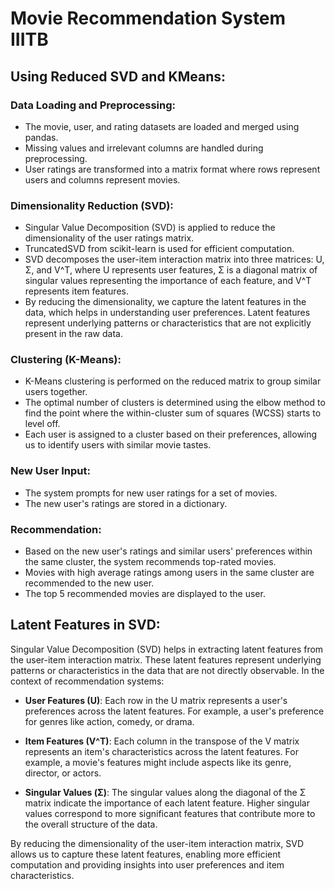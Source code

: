 # Movie Recommendation System IIITB

## Using Reduced SVD and KMeans:

### Data Loading and Preprocessing:

- The movie, user, and rating datasets are loaded and merged using pandas.
- Missing values and irrelevant columns are handled during preprocessing.
- User ratings are transformed into a matrix format where rows represent users and columns represent movies.

### Dimensionality Reduction (SVD):

- Singular Value Decomposition (SVD) is applied to reduce the dimensionality of the user ratings matrix.
- TruncatedSVD from scikit-learn is used for efficient computation.
- SVD decomposes the user-item interaction matrix into three matrices: U, Σ, and V^T, where U represents user features, Σ is a diagonal matrix of singular values representing the importance of each feature, and V^T represents item features.
- By reducing the dimensionality, we capture the latent features in the data, which helps in understanding user preferences. Latent features represent underlying patterns or characteristics that are not explicitly present in the raw data.

### Clustering (K-Means):

- K-Means clustering is performed on the reduced matrix to group similar users together.
- The optimal number of clusters is determined using the elbow method to find the point where the within-cluster sum of squares (WCSS) starts to level off.
- Each user is assigned to a cluster based on their preferences, allowing us to identify users with similar movie tastes.

### New User Input:

- The system prompts for new user ratings for a set of movies.
- The new user's ratings are stored in a dictionary.

### Recommendation:

- Based on the new user's ratings and similar users' preferences within the same cluster, the system recommends top-rated movies.
- Movies with high average ratings among users in the same cluster are recommended to the new user.
- The top 5 recommended movies are displayed to the user.

## Latent Features in SVD:

Singular Value Decomposition (SVD) helps in extracting latent features from the user-item interaction matrix. These latent features represent underlying patterns or characteristics in the data that are not directly observable. In the context of recommendation systems:

- **User Features (U)**: Each row in the U matrix represents a user's preferences across the latent features. For example, a user's preference for genres like action, comedy, or drama.

- **Item Features (V^T)**: Each column in the transpose of the V matrix represents an item's characteristics across the latent features. For example, a movie's features might include aspects like its genre, director, or actors.

- **Singular Values (Σ)**: The singular values along the diagonal of the Σ matrix indicate the importance of each latent feature. Higher singular values correspond to more significant features that contribute more to the overall structure of the data.

By reducing the dimensionality of the user-item interaction matrix, SVD allows us to capture these latent features, enabling more efficient computation and providing insights into user preferences and item characteristics.
